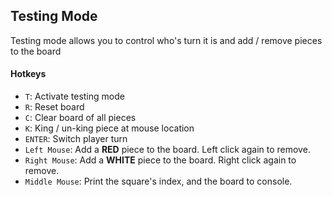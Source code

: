 ## Testing Mode
Testing mode allows you to control who's turn it is and add / remove pieces to the board
#### Hotkeys
* `T`: Activate testing mode
* `R`: Reset board
* `C`: Clear board of all pieces
* `K`: King / un-king piece at mouse location
* `ENTER`: Switch player turn
* `Left Mouse`: Add a **RED** piece to the board. Left click again to remove.
* `Right Mouse`: Add a **WHITE** piece to the board. Right click again to remove.
* `Middle Mouse`: Print the square's index, and the board to console.
